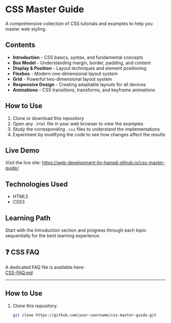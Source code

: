 # CSS Master Guide

A comprehensive collection of CSS tutorials and examples to help you master web styling.

## Contents

- **Introduction** - CSS basics, syntax, and fundamental concepts
- **Box Model** - Understanding margin, border, padding, and content
- **Display & Position** - Layout techniques and element positioning
- **Flexbox** - Modern one-dimensional layout system
- **Grid** - Powerful two-dimensional layout system
- **Responsive Design** - Creating adaptable layouts for all devices
- **Animations** - CSS transitions, transforms, and keyframe animations

## How to Use

1. Clone or download this repository
2. Open any `.html` file in your web browser to view the examples
3. Study the corresponding `.css` files to understand the implementations
4. Experiment by modifying the code to see how changes affect the results


## Live Demo

Visit the live site: https://web-development-by-hanadi.github.io/css-master-guide/

## Technologies Used

- HTML5
- CSS3

## Learning Path

Start with the Introduction section and progress through each topic sequentially for the best learning experience.

## ❓ CSS FAQ

A dedicated FAQ file is available here:  
[CSS-FAQ.md](CSS-FAQ.md)

---

## How to Use
1. Clone this repository:
   ```bash
   git clone https://github.com/your-username/css-master-guide.git
